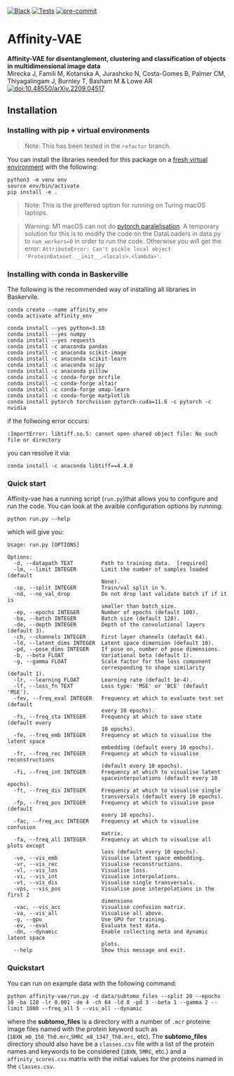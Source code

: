 [![Black](https://img.shields.io/badge/code%20style-black-000000.svg)](https://github.com/psf/black)
[![Tests](https://github.com/alan-turing-institute/affinity-vae/actions/workflows/tests.yml/badge.svg)](https://github.com/alan-turing-institute/affinity-vae/actions/workflows/tests.yml)
[![pre-commit](https://img.shields.io/badge/pre--commit-enabled-brightgreen?logo=pre-commit&logoColor=white)](https://github.com/pre-commit/pre-commit)

# Affinity-VAE

**Affinity-VAE for disentanglement, clustering and classification of objects in multidimensional image data**  
Mirecka J, Famili M, Kotanska A, Jurashcko N, Costa-Gomes B, Palmer CM, Thiyagalingam J, Burnley T, Basham M & Lowe AR  
[![doi:10.48550/arXiv.2209.04517](https://img.shields.io/badge/doi-10.48550/arXiv.2209.04517-blue)](https://doi.org/10.48550/arXiv.2209.04517)

## Installation

### Installing with pip + virtual environments

> Note: This has been tested in the `refactor` branch.

You can install the libraries needed for this package on a [fresh virtual environment](https://packaging.python.org/en/latest/guides/installing-using-pip-and-virtual-environments/) with the following:

```
python3 -m venv env
source env/bin/activate
pip install -e .
```
> Note: This is the preffered option for running on Turing macOS laptops.

> Warning: M1 macOS can not do [pytorch paralelisation](https://github.com/pytorch/pytorch/issues/70344). A temporary solution for this is to modify the code on the DataLoaders in data.py to `num_workers=0` in order to run the code. Otherwise you will get the error: `AttributeError: Can't pickle local object 'ProteinDataset.__init__.<locals>.<lambda>'`.

### Installing with conda in Baskerville

The following is the recommended way of installing all libraries in Baskervile.

```
conda create --name affinity_env
conda activate affinity_env

conda install --yes python=3.10
conda install --yes numpy
conda install --yes requests
conda install -c anaconda pandas
conda install -c anaconda scikit-image
conda install -c anaconda scikit-learn
conda install -c anaconda scipy
conda install -c anaconda pillow
conda install -c conda-forge mrcfile
conda install -c conda-forge altair
conda install -c conda-forge umap-learn
conda install -c conda-forge matplotlib
conda install pytorch torchvision pytorch-cuda=11.6 -c pytorch -c nvidia
```

if the follwoing error  occurs:
```
:ImportError: libtiff.so.5: cannot open shared object file: No such file or directory
```
you can resolve it via:

```
conda install -c anaconda libtiff==4.4.0
```

### Quick start

Affinity-vae has a running script (`run.py`)that allows you to configure and run the code. You can look at the avaible configuration options by running:

```
python run.py --help
```

which will give you:

```
Usage: run.py [OPTIONS]

Options:
  -d, --datapath TEXT         Path to training data.  [required]
  -lm, --limit INTEGER        Limit the number of samples loaded (default
                              None).
  -sp, --split INTEGER        Train/val split in %.
  -nd, --no_val_drop          Do not drop last validate batch if if it is
                              smaller than batch_size.
  -ep, --epochs INTEGER       Number of epochs (default 100).
  -ba, --batch INTEGER        Batch size (default 128).
  -de, --depth INTEGER        Depth of the convolutional layers (default 3).
  -ch, --channels INTEGER     First layer channels (default 64).
  -ld, --latent_dims INTEGER  Latent space dimension (default 10).
  -pd, --pose_dims INTEGER    If pose on, number of pose dimensions.
  -b, --beta FLOAT            Variational beta (default 1).
  -g, --gamma FLOAT           Scale factor for the loss component
                              corresponding to shape similarity (default 1).
  -lr, --learning FLOAT       Learning rate (default 1e-4).
  -lf, --loss_fn TEXT         Loss type: 'MSE' or 'BCE' (default 'MSE').
  -fev, --freq_eval INTEGER   Frequency at which to evaluate test set (default
                              every 10 epochs).
  -fs, --freq_sta INTEGER     Frequency at which to save state (default every
                              10 epochs).
  -fe, --freq_emb INTEGER     Frequency at which to visualise the latent space
                              embedding (default every 10 epochs).
  -fr, --freq_rec INTEGER     Frequency at which to visualise reconstructions
                              (default every 10 epochs).
  -fi, --freq_int INTEGER     Frequency at which to visualise latent
                              spaceinterpolations (default every 10 epochs).
  -ft, --freq_dis INTEGER     Frequency at which to visualise single
                              transversals (default every 10 epochs).
  -fp, --freq_pos INTEGER     Frequency at which to visualise pose (default
                              every 10 epochs).
  -fac, --freq_acc INTEGER    Frequency at which to visualise confusion
                              matrix.
  -fa, --freq_all INTEGER     Frequency at which to visualise all plots except
                              loss (default every 10 epochs).
  -ve, --vis_emb              Visualise latent space embedding.
  -vr, --vis_rec              Visualise reconstructions.
  -vl, --vis_los              Visualise loss.
  -vi, --vis_int              Visualise interpolations.
  -vt, --vis_dis              Visualise single transversals.
  -vps, --vis_pos             Visualise pose interpolations in the first 2
                              dimensions
  -vac, --vis_acc             Visualise confusion matrix.
  -va, --vis_all              Visualise all above.
  -g, --gpu                   Use GPU for training.
  -ev, --eval                 Evaluate test data.
  -dn, --dynamic              Enable collecting meta and dynamic latent space
                              plots.
  --help                      Show this message and exit.
```

### Quickstart

You can run on example data with the following command:

```
python affinity-vae/run.py -d data/subtomo_files --split 20 --epochs 10 -ba 128 -lr 0.001 -de 4 -ch 64 -ld 8 -pd 3 --beta 1 --gamma 2 --limit 1000 --freq_all 5 --vis_all --dynamic
```
where the **subtomo_files** is a directory with a number of `.mcr` proteine image files named with the protein keyword such as (`1BXN_m0_156_Th0.mrc`,`5MRC_m8_1347_Th0.mrc`, etc). The **subtomo_files** directory should also have be a `classes.csv` file with a list of the protein names and keywords to be considered (`1BXN`, `5MRC`, etc.) and a `affinity_scores.csv` matrix with the initial values for the proteins named in the `classes.csv`.
